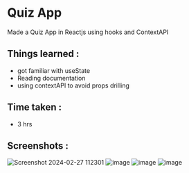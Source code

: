 # Quiz App
Made a Quiz App in Reactjs using hooks and ContextAPI 

## Things learned : 
 -  got familiar with useState
 -  Reading documentation
 -  using contextAPI to avoid props drilling
 
## Time taken : 
 - 3 hrs

## Screenshots :

![Screenshot 2024-02-27 112301](https://github.com/rk301999/Quiz-App/assets/42288787/e25a5258-2f99-4d92-9752-9c4e11112cb0)
![image](https://github.com/rk301999/Quiz-App/assets/42288787/65cad4d6-37b7-4642-a94e-7932ac49c2be)
![image](https://github.com/rk301999/Quiz-App/assets/42288787/458d5cde-55db-4b48-bb0b-b0616f6adc4d)
![image](https://github.com/rk301999/Quiz-App/assets/42288787/47c5b012-cd66-4ae1-8001-820801bf813e)


